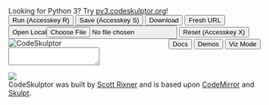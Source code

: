 
<!DOCTYPE html>
<html xmlns="http://www.w3.org/1999/xhtml">
  <head>
    <meta charset="utf-8" />
    <title>CodeSkulptor</title>
    <link href="favicon.ico" rel="shortcut icon" />
    <link rel="stylesheet" type="text/css" href="codemirror.css" />
    <link rel="stylesheet" type="text/css" href="jqui/jquery-ui-1.10.3.custom.min.css" />
    <link rel="stylesheet" type="text/css" href="codeskulptor.css" />
    <link rel="stylesheet" type="text/css" href="dialog.css" />
    <script type="text/javascript" src="js/codemirror-compressed.js"></script>
    <script type="text/javascript" src="http://ajax.googleapis.com/ajax/libs/jquery/2.1.4/jquery.min.js"></script>
    <script type="text/javascript" src="http://ajax.googleapis.com/ajax/libs/jqueryui/1.10.3/jquery-ui.min.js"></script>
    <script type="text/javascript" src="js/jquery.flot.min.js"></script>
    <script type="text/javascript" src="js/jquery.flot.axislabels.min.js"></script>
    <script type="text/javascript" src="js/jquery.flot.orderbars.min.js"></script>
    <script type="text/javascript" src="js/numeric-1.2.6.min.js"></script>
    <script type="text/javascript" src="skulpt/skulpt.min.js"></script>
    <script type="text/javascript" src="skulpt/skulpt-stdlib.js"></script>
    <script type="text/javascript" src="js/codeskulptor-compressed.js"></script>
    <script src="https://maps.googleapis.com/maps/api/js?v=3.exp&sensor=false"></script>

<script type="text/javascript">
  var _gaq = _gaq || [];
  _gaq.push(['_setAccount', 'UA-33662649-1']);
  _gaq.push(['_trackPageview']);

  (function() {
    var ga = document.createElement('script'); ga.type = 'text/javascript'; ga.async = true;
    ga.src = ('https:' == document.location.protocol ? 'https://ssl' : 'http://www') + '.google-analytics.com/ga.js';
    var s = document.getElementsByTagName('script')[0]; s.parentNode.insertBefore(ga, s);
  })();
</script>
  </head>

  <body>
    <div id="main">
      <div id="advert">
      	Looking for Python 3?
      	Try <a href="http://py3.codeskulptor.org/">py3.codeskulptor.org</a>!
      </div>
      <div id="controls" class="topbar">
        <div style="float:left">
          <button type="button" id="run" class="tb-button-icon ui-state-default" accesskey="R">Run (Accesskey R)</button>
          <button type="button" id="save" class="tb-button-icon ui-state-default" accesskey="S">Save (Accesskey S)</button>
          <a id="dlhref" href=""></a>
          <button type="button" id="dl" class="tb-button-icon ui-state-default">Download</button>
          <button type="button" id="fresh" class="tb-button-icon ui-state-default">Fresh URL</button>
          <button type="button" id="loadlocal" class="tb-button-icon ui-state-default">Open Local<input type="file" id="localfile"></input></button>
          <button type="button" id="reset" class="tb-button-icon ui-state-default" accesskey="X">Reset (Accesskey X)</button>
        </div>
        <img id="brand" src="codeskulptor.png" alt="CodeSkulptor" />
        <div style="float:right">
          <a id="docanchor" href="docs.html" target="_blank"></a>
          <button type="button" id="docs" class="tb-button-text ui-state-default">Docs</button>
          <a id="demoanchor" href="demos.html" target="_blank"></a>
          <button type="button" id="demos" class="tb-button-text ui-state-default">Demos</button>
          <a id="tipanchor" href="viz" target="_blank"></a>
          <button type="button" id="tips" class="tb-button-text ui-state-default">Viz Mode</button>
        </div>
      </div>
      <div id="active">
        <div id="eddiv">
          <form action="" method="post" enctype="multipart/form-data" id="codeform">
            <input type="hidden" name="key" id="keyid" />
            <input type="hidden" name="Content-Type" value="text/x-python" />
            <input type="hidden" name="GoogleAccessId" id="googleid" />
            <input type="hidden" name="Policy" id="policy" />
            <input type="hidden" name="Signature" id="signature" />
            <textarea id="code" name="file"></textarea>
          </form>
        </div>
        <div id="splitbar">
          <div id="grip">
          <img src="jqui/images/ui-icons_00246a_256x240.png" />
          </div>
        </div>
        <div id="console"></div>
      </div>
      <div id="bottom">
        CodeSkulptor was built by <a href="http://www.cs.rice.edu/~rixner/">
        Scott Rixner</a> and is based
        upon <a href="http://codemirror.net">CodeMirror</a> and
        <a href="http://skulpt.org">Skulpt</a>.
      </div>
    </div>
  </body>
</html>
